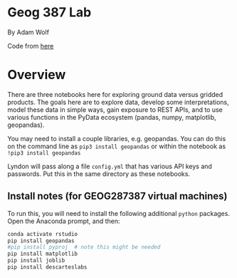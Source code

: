 # Geog 387 Lab
By Adam Wolf

Code from [here](https://github.com/wolfhelius/Clark_Geog387)

# Overview
There are three notebooks here for exploring ground data versus gridded products.  The goals here are to explore data, develop some interpretations, model these data in simple ways, gain exposure to REST APIs, and to use various functions in the PyData ecosystem (pandas, numpy, matplotlib, geopandas).  

You may need to install a couple libraries, e.g. geopandas.  You can do this on the command line as `pip3 install geopandas` or within the notebook as `!pip3 install geopandas`

Lyndon will pass along a file `config.yml` that has various API keys and passwords.  Put this in the same directory as these notebooks.

## Install notes (for GEOG287387 virtual machines)
To run this, you will need to install the following additional `python` packages. Open the Anaconda prompt, and then:

```bash
conda activate rstudio
pip install geopandas
#pip install pyproj  # note this might be needed
pip install matplotlib
pip install joblib
pip install descarteslabs
```



